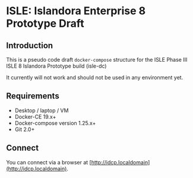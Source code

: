 # ISLE: Islandora Enterprise 8 Prototype Draft

## Introduction

This is a pseudo code draft `docker-compose` structure for the ISLE Phase III ISLE 8 Islandora Prototype build (isle-dc)

It currently will not work and should not be used in any environment yet.

## Requirements

* Desktop / laptop / VM
* Docker-CE 19.x+
* Docker-compose version 1.25.x+
* Git 2.0+

## Connect

You can connect via a browser at [http://idcp.localdomain](http://idcp.localdomain).